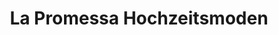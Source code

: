 ---
title: "La Promessa Hochzeitsmoden"
url: /dortmund/la-promessa-hochzeitsmoden/
shop: Kleidung
---